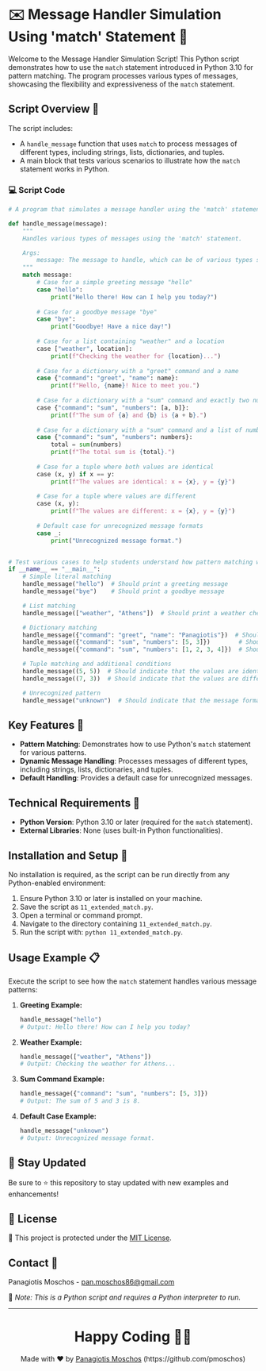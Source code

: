 # ✉️ Message Handler Simulation Using 'match' Statement 🤝

Welcome to the Message Handler Simulation Script! This Python script demonstrates how to use the `match` statement introduced in Python 3.10 for pattern matching. The program processes various types of messages, showcasing the flexibility and expressiveness of the `match` statement.

## Script Overview 📘

The script includes:
- A `handle_message` function that uses `match` to process messages of different types, including strings, lists, dictionaries, and tuples.
- A main block that tests various scenarios to illustrate how the `match` statement works in Python.

### :computer: Script Code

```python
# A program that simulates a message handler using the 'match' statement.

def handle_message(message):
    """
    Handles various types of messages using the 'match' statement.

    Args:
        message: The message to handle, which can be of various types such as string, list, dictionary, or tuple.
    """
    match message:
        # Case for a simple greeting message "hello"
        case "hello":
            print("Hello there! How can I help you today?")
        
        # Case for a goodbye message "bye"
        case "bye":
            print("Goodbye! Have a nice day!")
        
        # Case for a list containing "weather" and a location
        case ["weather", location]:
            print(f"Checking the weather for {location}...")
        
        # Case for a dictionary with a "greet" command and a name
        case {"command": "greet", "name": name}:
            print(f"Hello, {name}! Nice to meet you.")
        
        # Case for a dictionary with a "sum" command and exactly two numbers
        case {"command": "sum", "numbers": [a, b]}:
            print(f"The sum of {a} and {b} is {a + b}.")
        
        # Case for a dictionary with a "sum" command and a list of numbers
        case {"command": "sum", "numbers": numbers}:
            total = sum(numbers)
            print(f"The total sum is {total}.")
        
        # Case for a tuple where both values are identical
        case (x, y) if x == y:
            print(f"The values are identical: x = {x}, y = {y}")
        
        # Case for a tuple where values are different
        case (x, y):
            print(f"The values are different: x = {x}, y = {y}")
        
        # Default case for unrecognized message formats
        case _:
            print("Unrecognized message format.")


# Test various cases to help students understand how pattern matching works.
if __name__ == "__main__":
    # Simple literal matching
    handle_message("hello")  # Should print a greeting message
    handle_message("bye")    # Should print a goodbye message

    # List matching
    handle_message(["weather", "Athens"])  # Should print a weather check message for Athens

    # Dictionary matching
    handle_message({"command": "greet", "name": "Panagiotis"})  # Should greet Panagiotis
    handle_message({"command": "sum", "numbers": [5, 3]})        # Should print the sum of 5 and 3
    handle_message({"command": "sum", "numbers": [1, 2, 3, 4]})  # Should print the total sum of 1, 2, 3, and 4

    # Tuple matching and additional conditions
    handle_message((5, 5))  # Should indicate that the values are identical
    handle_message((7, 3))  # Should indicate that the values are different

    # Unrecognized pattern
    handle_message("unknown")  # Should indicate that the message format is unrecognized
```

## Key Features 🌟

- **Pattern Matching**: Demonstrates how to use Python's `match` statement for various patterns.
- **Dynamic Message Handling**: Processes messages of different types, including strings, lists, dictionaries, and tuples.
- **Default Handling**: Provides a default case for unrecognized messages.

## Technical Requirements 🔧

- **Python Version**: Python 3.10 or later (required for the `match` statement).
- **External Libraries**: None (uses built-in Python functionalities).

## Installation and Setup 🚀

No installation is required, as the script can be run directly from any Python-enabled environment:

1. Ensure Python 3.10 or later is installed on your machine.
2. Save the script as `11_extended_match.py`.
3. Open a terminal or command prompt.
4. Navigate to the directory containing `11_extended_match.py`.
5. Run the script with: `python 11_extended_match.py`.

## Usage Example 📋

Execute the script to see how the `match` statement handles various message patterns:

1. **Greeting Example:**
    ```python
    handle_message("hello")
    # Output: Hello there! How can I help you today?
    ```

2. **Weather Example:**
    ```python
    handle_message(["weather", "Athens"])
    # Output: Checking the weather for Athens...
    ```

3. **Sum Command Example:**
    ```python
    handle_message({"command": "sum", "numbers": [5, 3]})
    # Output: The sum of 5 and 3 is 8.
    ```

4. **Default Case Example:**
    ```python
    handle_message("unknown")
    # Output: Unrecognized message format.
    ```

## 📢 Stay Updated

Be sure to ⭐ this repository to stay updated with new examples and enhancements!

## 📄 License

🔐 This project is protected under the [MIT License](https://mit-license.org/).

## Contact 📧

Panagiotis Moschos - pan.moschos86@gmail.com

🔗 *Note: This is a Python script and requires a Python interpreter to run.*

---

<h1 align=center>Happy Coding 👨‍💻 </h1>

<p align="center">
  Made with ❤️ by
  <a href="https://www.linkedin.com/in/panagiotis-moschos" target="_blank">
  Panagiotis Moschos</a> (https://github.com/pmoschos)
</p>

